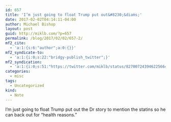 ```yaml
---
id: 657
title: 'I’m just going to float Trump put out&#8230;&diams;'
date: 2017-02-02T04:14:11-04:00
author: Michael Bishop
layout: post
guid: http://miklb.com/?p=657
permalink: /blog/2017/02/02/657-2/
mf2_cite:
  - 'a:1:{s:6:"author";a:0:{}}'
mf2_syndicate-to:
  - 'a:1:{i:0;s:22:"bridgy-publish_twitter";}'
mf2_syndication:
  - 'a:1:{i:0;s:51:"https://twitter.com/miklb/status/827007243946225664";}'
categories:
  - misc
tags:
  - Uncategorized
kind:
  - Note
---
```

I’m just going to float Trump put out the Dr story to mention the statins so he can back out for “health reasons.” 